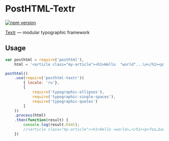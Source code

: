 # PostHTML-Textr
[![npm version](https://badge.fury.io/js/posthtml-textr.svg)](http://badge.fury.io/js/posthtml-textr)

[Textr](http://shuvalov-anton.github.io/textr) — modular typographic framework

## Usage

```js
var posthtml = require('posthtml'),
    html = '<article class="my-article"><h1>Hello  "world"...\n</h1><p>foo...bar</p></article>';

posthtml()
    .use(require('posthtml-textr')(
        { locale: 'ru'},
        [
            require('typographic-ellipses'),
            require('typographic-single-spaces'),
            require('typographic-quotes')
        ]
    ))
    .process(html)
    .then(function(result) {
        console.log(result.html);
        //<article class="my-article"><h1>Hello «world»…</h1><p>foo…bar</p></article>
    })
```
